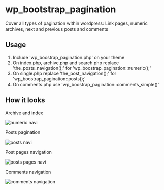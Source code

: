 # wp_bootstrap_pagination
Cover all types of pagination within wordpress: Link pages, numeric archives, next and previous posts and comments

## Usage
1. Include 'wp_boostrap_pagination.php' on your theme
1. On index.php, archive.php and search.php replace 'the_posts_navigation();' for 'wp_boostrap_pagination::numeric();'
1. On single.php replace 'the_post_navigation();' for 'wp_boostrap_pagination::posts();'
1. On comments.php use 'wp_boostrap_pagination::comments_simple()'

## How it looks

Archive and index 

![numeric navi](http://image.prntscr.com/image/b76723c06e3a477f9411463fdb0a6513.png "Numeric Navi")

Posts pagination

![posts navi](http://image.prntscr.com/image/c6bb563bb031419aad46531430a4fb8a.png "Posts Navigation")

Post pages navigation

![posts pages navi](http://image.prntscr.com/image/5772a2330ea9431d809284f5d8c8e7a4.png "Posts Pages Navigation")

Comments navigation

![comments navigation](http://image.prntscr.com/image/ef055361988449f0be84b70cbc04910a.png "Comments Navigation")
